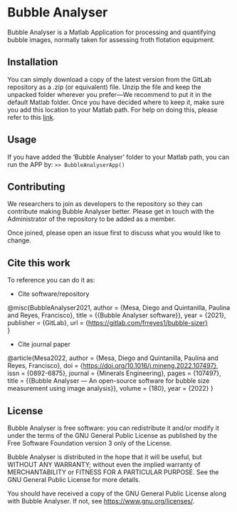 #  Bubble Analyser

Bubble Analyser is a Matlab Application for processing and quantifying bubble images, normally taken for assessing froth flotation equipment.

## Installation

You can simply download a copy of the latest version from the GitLab repository as a .zip (or equivalent) file. Unzip the file and keep the unpacked folder wherever you prefer—We recommend to put it in the default Matlab folder. Once you have decided where to keep it, make sure you add this location to your Matlab path. For help on doing this, please refer to this [link](https://www.mathworks.com/help/matlab/ref/addpath.html).

## Usage

If you have added the ‘Bubble Analyser’ folder to your Matlab path, you can run the APP by:
```>> BubbleAnalyserApp()```

## Contributing
We researchers to join as developers to the repository so they can contribute making Bubble Analyser better. Please get in touch with the Administrator of the repository to be added as a member.

Once joined, please open an issue first to discuss what you would like to change.

## Cite this work
To reference you can do it as:

+ Cite software/repository

@misc{BubbleAnalyser2021,
  author = {Mesa, Diego and Quintanilla, Paulina and Reyes, Francisco},
  title = {{Bubble Analyser software}},
  year = {2021},
  publisher = {GitLab},
	url = {https://gitlab.com/frreyes1/bubble-sizer}    
}

+ Cite journal paper

@article{Mesa2022,
author = {Mesa, Diego and Quintanilla, Paulina and Reyes, Francisco},
doi = {https://doi.org/10.1016/j.mineng.2022.107497},
issn = {0892-6875},
journal = {Minerals Engineering},
pages = {107497},
title = {{Bubble Analyser — An open-source software for bubble size measurement using image analysis}},
volume = {180},
year = {2022}
}


## License
Bubble Analyser is free software: you can redistribute it and/or modify it under the terms of the GNU General Public License as published by the Free Software Foundation version 3 only of the License.

Bubble Analyser is distributed in the hope that it will be useful, but WITHOUT ANY WARRANTY; without even the implied warranty of MERCHANTABILITY or FITNESS FOR A PARTICULAR PURPOSE.  See the GNU General Public License for more details.

You should have received a copy of the GNU General Public License along with Bubble Analyser.  If not, see <https://www.gnu.org/licenses/>.
